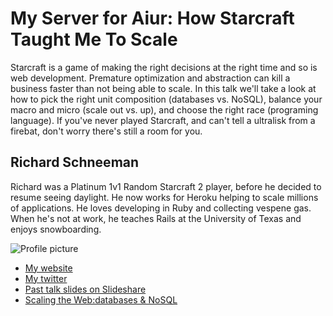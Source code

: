 # My Server for Aiur: How Starcraft Taught Me To Scale

Starcraft is a game of making the right decisions at the right time and so is web development. Premature optimization and abstraction can kill a business faster than not being able to scale. In this talk we'll take a look at how to pick the right unit composition (databases vs. NoSQL), balance your macro and micro (scale out vs. up), and choose the right race (programing language). If you've never played Starcraft, and can't tell a ultralisk from a firebat, don't worry there's still a room for you.

## Richard Schneeman

Richard was a Platinum 1v1 Random Starcraft 2 player, before he decided to resume seeing daylight. He now works for Heroku helping to scale millions of applications. He loves developing in Ruby and collecting vespene gas. When he's not at work, he teaches Rails at the University of Texas and enjoys snowboarding.

![Profile picture](http://www.gravatar.com/avatar/db953d125f5cc49756edb6149f1b813e.png)

- [My website](http://schneems.com)
- [My twitter](https://twitter.com/#!/schneems)
- [Past talk slides on Slideshare](http://www.slideshare.net/thinkbohemian)
- [Scaling the Web:databases & NoSQL](http://www.youtube.com/watch?v=oL-A4JYwgH4&feature=plcp&context=C4f2e5c6VDvjVQa1PpcFMqe8uD1JU48TxZwNUrEFIdD3DieAPMtPQ%3D)

